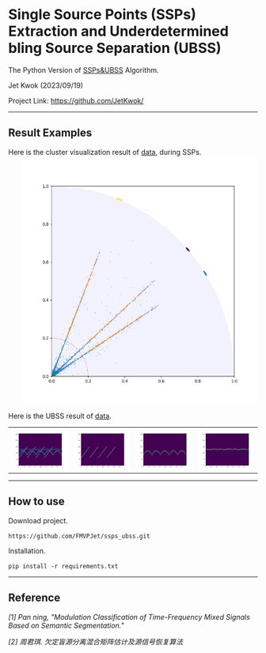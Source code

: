 # Single Source Points (SSPs) Extraction and Underdetermined bling Source Separation (UBSS)

The Python Version of [SSPs&UBSS](https://github.com/FMVPJet/ssps_ubss) Algorithm.

Jet Kwok (2023/09/19)

Project Link: https://github.com/JetKwok/

---

## Result Examples

Here is the cluster visualization result of [data](https://github.com/FMVPJet/ssps_ubss/tree/main/data), during SSPs.
<p style="margin-left: 2em; margin-top: -1em"> <img src="__asserts__/figs/cluster.png" height="500"></p>


Here is the UBSS result of [data](https://github.com/FMVPJet/ssps_ubss/tree/main/data).

<table class="center">
    <tr>
    <td><img src="__asserts__/figs/mix_signal.png"></td>
    <td><img src="__asserts__/figs/signal1.png"></td>
    <td><img src="__asserts__/figs/signal2.png"></td>
    <td><img src="__asserts__/figs/signal3.png"></td>
    </tr>
</table>

---

## How to use

Download project.

```
https://github.com/FMVPJet/ssps_ubss.git
```

Installation.

```
pip install -r requirements.txt
```

---
## Reference
*[1] Pan ning, "Modulation Classification of Time-Frequency Mixed Signals Based on Semantic Segmentation."*

*[2] 周君琪. 欠定盲源分离混合矩阵估计及源信号恢复算法*
